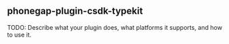 
phonegap-plugin-csdk-typekit
------------------------

TODO: Describe what your plugin does, what platforms it supports, and how to use it.
